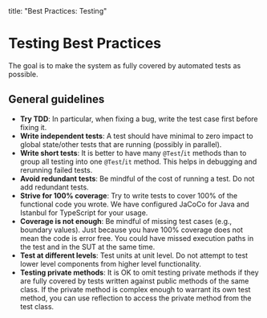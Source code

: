 <frontmatter>
  title: "Best Practices: Testing"
</frontmatter>

# Testing Best Practices

The goal is to make the system as fully covered by automated tests as possible.

## General guidelines

* **Try <tooltip content="Test Driven Development">TDD</tooltip>**: In particular, when fixing a bug, write the test case first before fixing it.
* **Write independent tests**: A test should have minimal to zero impact to global state/other tests that are running (possibly in parallel).
* **Write short tests**: It is better to have many `@Test`/`it` methods than to group all testing into one `@Test`/`it` method. This helps in debugging and rerunning failed tests.
* **Avoid redundant tests**: Be mindful of the cost of running a test. Do not add redundant tests.
* **Strive for 100% coverage**: Try to write tests to cover 100% of the functional code you wrote. We have configured JaCoCo for Java and Istanbul for TypeScript for your usage.
* **Coverage is not enough**: Be mindful of missing test cases (e.g., boundary values). Just because you have 100% coverage does not mean the code is error free. You could have missed execution paths in the test and in the SUT at the same time.
* **Test at different levels**: Test units at unit level. Do not attempt to test lower level components from higher level functionality.
* **Testing private methods**: It is OK to omit testing private methods if they are fully covered by tests written against public methods of the same class. If the private method is complex enough to warrant its own test method, you can use reflection to access the private method from the test class.
